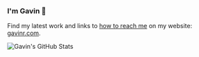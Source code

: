### I'm Gavin 👋

Find my latest work and links to [how to reach me](https://www.gavinr.com/contact/) on my website: [gavinr.com](https://gavinr.com).

![Gavin's GitHub Stats](https://github-readme-stats.vercel.app/api?username=gavinr&show_icons=true&theme=graywhite&hide_rank=true)
